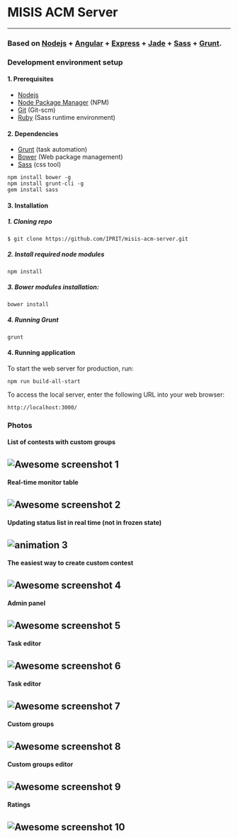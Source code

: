 # MISIS ACM Server

----------

### Based on [Nodejs](http://nodejs.org/) + [Angular](http://angularjs.org/) + [Express](http://expressjs.com/) + [Jade](http://jade-lang.com/) + [Sass](http://sass-lang.com/) + [Grunt](http://gruntjs.com/).

###  Development environment setup
#### 1. Prerequisites

* [Nodejs](http://www.nodejs.org/)
* [Node Package Manager](https://npmjs.org/) (NPM)
* [Git](http://git-scm.com/) (Git-scm)
* [Ruby](http://www.ruby-lang.org/en/downloads/) (Sass runtime environment)

#### 2. Dependencies
* [Grunt](http://gruntjs.com/) (task automation)
* [Bower](http://bower.io/) (Web package management)
* [Sass](http://sass-lang.com/) (css tool)
```
npm install bower -g
npm install grunt-cli -g
gem install sass
```
#### 3. Installation
##### 1. Cloning repo
```
$ git clone https://github.com/IPRIT/misis-acm-server.git
```
##### 2. Install required **node** modules
```
npm install
```
##### 3. **Bower** modules installation:
```
bower install
```
##### 4. Running **Grunt**
```
grunt 
```

#### 4. Running application
To start the web server for production, run:
```
npm run build-all-start
```

To access the local server, enter the following URL into your web browser:
```
http://localhost:3000/
```

### Photos

####  List of contests with custom groups
![Awesome screenshot 1](http://s.twosphere.ru/screenshots/05-17-16_17-06-37.png)
----------
####  Real-time monitor table
![Awesome screenshot 2](http://s.twosphere.ru/screenshots/05-17-16_17-07-06.png)
----------
####  Updating status list in real time (not in frozen state)
![animation 3](https://cloud.githubusercontent.com/assets/1553519/15325423/09553ace-1c53-11e6-8b6f-804a14a01f8c.gif)
----------
####  The easiest way to create custom contest
![Awesome screenshot 4](http://s.twosphere.ru/screenshots/12-23-15_23-40-27.png)
----------
####  Admin panel
![Awesome screenshot 5](http://s.twosphere.ru/screenshots/12-23-15_23-42-25.png)
----------
####  Task editor
![Awesome screenshot 6](http://s.twosphere.ru/screenshots/05-17-16_17-18-35.png)
----------
####  Task editor
![Awesome screenshot 7](http://s.twosphere.ru/screenshots/05-17-16_17-19-36.png)
----------
####  Custom groups
![Awesome screenshot 8](http://s.twosphere.ru/screenshots/05-17-16_17-20-49.png)
----------
####  Custom groups editor
![Awesome screenshot 9](http://s.twosphere.ru/screenshots/05-17-16_17-22-20.png)
----------
####  Ratings
![Awesome screenshot 10](http://s.twosphere.ru/screenshots/05-17-16_17-22-47.png)
----------
